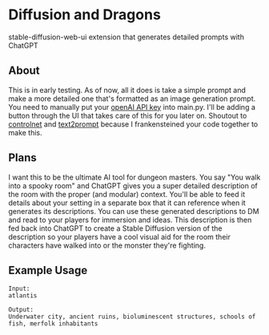# Diffusion and Dragons
stable-diffusion-web-ui extension that generates detailed prompts with ChatGPT

## About
This is in early testing. As of now, all it does is take a simple prompt and make a more detailed one that's formatted as an image generation prompt. You need to manually put your [openAI API key](https://platform.openai.com/account/api-keys) into main.py. I'll be adding a button through the UI that takes care of this for you later on. Shoutout to [controlnet](https://github.com/Mikubill/sd-webui-controlnet) and [text2prompt](https://github.com/toshiaki1729/stable-diffusion-webui-text2prompt) because I frankensteined your code together to make this.

## Plans
I want this to be the ultimate AI tool for dungeon masters. You say "You walk into a spooky room" and ChatGPT gives you a super detailed description of the room with the proper (and modular) context. You'll be able to feed it details about your setting in a separate box that it can reference when it generates its descriptions. You can use these generated descriptions to DM and read to your players for immersion and ideas. This description is then fed back into ChatGPT to create a Stable Diffusion version of the description so your players have a cool visual aid for the room their characters have walked into or the monster they're fighting.

## Example Usage
```
Input:
atlantis

Output:
Underwater city, ancient ruins, bioluminescent structures, schools of fish, merfolk inhabitants
```
